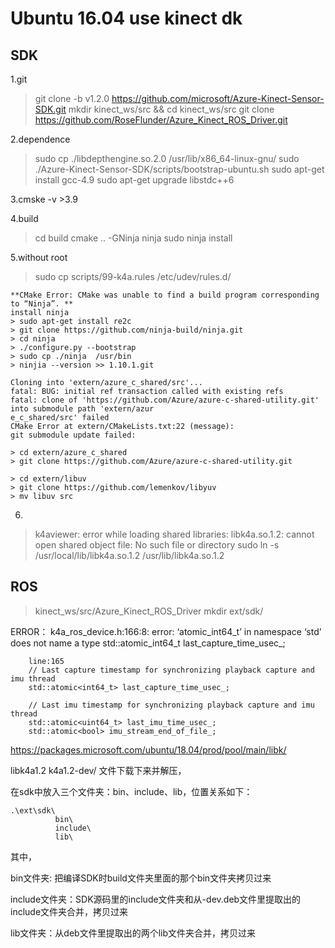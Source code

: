 # Ubuntu 16.04 use kinect dk
## SDK
1.git
> git clone -b v1.2.0 https://github.com/microsoft/Azure-Kinect-Sensor-SDK.git
> mkdir kinect_ws/src && cd kinect_ws/src
> git clone https://github.com/RoseFlunder/Azure_Kinect_ROS_Driver.git

2.dependence
> sudo cp ./libdepthengine.so.2.0 /usr/lib/x86_64-linux-gnu/
> sudo ./Azure-Kinect-Sensor-SDK/scripts/bootstrap-ubuntu.sh
> sudo apt-get install gcc-4.9
> sudo apt-get upgrade libstdc++6

3.cmske -v >3.9

4.build
> cd build
> cmake .. -GNinja
> ninja
> sudo ninja install

5.without root
> sudo cp scripts/99-k4a.rules /etc/udev/rules.d/


    **CMake Error: CMake was unable to find a build program corresponding to “Ninja”. **
    install ninja
    > sudo apt-get install re2c
    > git clone https://github.com/ninja-build/ninja.git
    > cd ninja
    > ./configure.py --bootstrap
    > sudo cp ./ninja  /usr/bin
    > ninjia --version >> 1.10.1.git

    Cloning into 'extern/azure_c_shared/src'...                                                           
    fatal: BUG: initial ref transaction called with existing refs                                         
    fatal: clone of 'https://github.com/Azure/azure-c-shared-utility.git' into submodule path 'extern/azur
    e_c_shared/src' failed                                                                                
    CMake Error at extern/CMakeLists.txt:22 (message):                                                    
    git submodule update failed:                                                                        
                                                                                                        
    > cd extern/azure_c_shared
    > git clone https://github.com/Azure/azure-c-shared-utility.git

    > cd extern/libuv
    > git clone https://github.com/lemenkov/libyuv
    > mv libuv src


6.
> k4aviewer: error while loading shared libraries: libk4a.so.1.2: cannot open shared object file: No such file or directory
> sudo ln -s /usr/local/lib/libk4a.so.1.2 /usr/lib/libk4a.so.1.2

## ROS

> kinect_ws/src/Azure_Kinect_ROS_Driver
> mkdir ext/sdk/

ERROR：
k4a_ros_device.h:166:8: error: ‘atomic_int64_t’ in namespace ‘std’ does not name a type
std::atomic_int64_t last_capture_time_usec_;

```
    line:165
    // Last capture timestamp for synchronizing playback capture and imu thread
    std::atomic<int64_t> last_capture_time_usec_;

    // Last imu timestamp for synchronizing playback capture and imu thread
    std::atomic<uint64_t> last_imu_time_usec_;
    std::atomic<bool> imu_stream_end_of_file_;
```

https://packages.microsoft.com/ubuntu/18.04/prod/pool/main/libk/

libk4a1.2
k4a1.2-dev/
文件下载下来并解压，

在sdk中放入三个文件夹：bin、include、lib，位置关系如下：
```
.\ext\sdk\
          bin\
          include\
          lib\
```
其中，

bin文件夹: 把编译SDK时build文件夹里面的那个bin文件夹拷贝过来

include文件夹：SDK源码里的include文件夹和从-dev.deb文件里提取出的include文件夹合并，拷贝过来

lib文件夹：从deb文件里提取出的两个lib文件夹合并，拷贝过来
